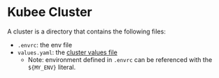 # Kubee Cluster

A cluster is a directory that contains the following files:
* `.envrc`: the env file
* `values.yaml`: the [cluster values file](cluster-values.md) 
  * Note: environment defined in `.envrc` can be referenced with the `${MY_ENV}` literal.
